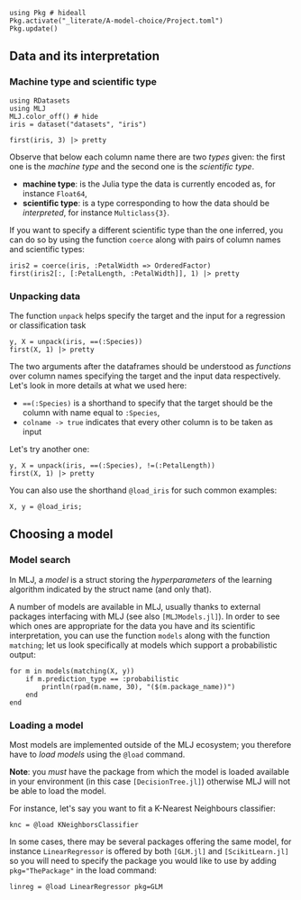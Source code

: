 <!--This file was generated, do not modify it.-->
````julia:ex1
using Pkg # hideall
Pkg.activate("_literate/A-model-choice/Project.toml")
Pkg.update()
````

[MLJ.jl]: https://github.com/alan-turing-institute/MLJ.jl
[RDatasets.jl]: https://github.com/JuliaStats/RDatasets.jl
[MLJModels.jl]: https://github.com/alan-turing-institute/MLJModels.jl
[DecisionTree.jl]: https://github.com/bensadeghi/DecisionTree.jl
[NearestNeighbors.jl]: https://github.com/KristofferC/NearestNeighbors.jl
[GLM.jl]: https://github.com/JuliaStats/GLM.jl
[ScikitLearn.jl]: https://github.com/cstjean/ScikitLearn.jl
## Data and its interpretation

### Machine type and scientific type

````julia:ex2
using RDatasets
using MLJ
MLJ.color_off() # hide
iris = dataset("datasets", "iris")

first(iris, 3) |> pretty
````

Observe that below each column name there are two _types_ given: the first one is the _machine type_ and the second one is the _scientific type_.

* **machine type**: is the Julia type the data is currently encoded as, for instance `Float64`,
* **scientific type**: is a type corresponding to how the data should be _interpreted_, for instance `Multiclass{3}`.

If you want to specify a different scientific type than the one inferred, you can do so by using the function `coerce` along with pairs of column names and scientific types:

````julia:ex3
iris2 = coerce(iris, :PetalWidth => OrderedFactor)
first(iris2[:, [:PetalLength, :PetalWidth]], 1) |> pretty
````

### Unpacking data

The function `unpack` helps specify the target and the input for a regression or classification task

````julia:ex4
y, X = unpack(iris, ==(:Species))
first(X, 1) |> pretty
````

The two arguments after the dataframes should be understood as _functions_ over column names specifying the target and the input data respectively.
Let's look in more details at what we used here:

* `==(:Species)` is a shorthand to specify that the target should be the column with name equal to `:Species`,
* `colname -> true` indicates that every other column is to be taken as input

Let's try another one:

````julia:ex5
y, X = unpack(iris, ==(:Species), !=(:PetalLength))
first(X, 1) |> pretty
````

You can also use the shorthand `@load_iris` for such common examples:

````julia:ex6
X, y = @load_iris;
````

## Choosing a model

### Model search

In MLJ, a _model_ is a struct storing the _hyperparameters_ of the learning algorithm indicated by the struct name (and only that).

A number of models are available in MLJ, usually thanks to external packages interfacing with MLJ (see also `[MLJModels.jl]`).
In order to see which ones are appropriate for the data you have and its scientific interpretation, you can use the function `models` along with the function `matching`; let us look specifically at models which support a probabilistic output:

````julia:ex7
for m in models(matching(X, y))
    if m.prediction_type == :probabilistic
        println(rpad(m.name, 30), "($(m.package_name))")
    end
end
````

### Loading a model

Most models are implemented outside of the MLJ ecosystem; you therefore have to _load models_ using the `@load` command.

**Note**: you _must_ have the package from which the model is loaded available in your environment (in this case `[DecisionTree.jl]`) otherwise MLJ will not be able to load the model.

For instance, let's say you want to fit a K-Nearest Neighbours classifier:

````julia:ex8
knc = @load KNeighborsClassifier
````

In some cases, there may be several packages offering the same model, for instance `LinearRegressor` is offered by both `[GLM.jl]` and `[ScikitLearn.jl]` so you will need to specify the package you would like to use by adding `pkg="ThePackage"` in the load command:

````julia:ex9
linreg = @load LinearRegressor pkg=GLM
````

